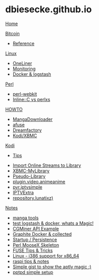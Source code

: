 # dbiesecke.github.io

[Home](index.md)

[Bitcoin]()

  * [Reference](coin/index.md)

[Linux]()

  * [OneLiner](linux/oneliner.md)
  * [Monitoring](linux/monitoring.md)
  * [Docker & logstash](linux/docker_and_logstash.md)
   
[Perl]()

  * [perl-webkit](my/src/perl-webkit.md)
  * [Inline::C vs perlxs](my/src/perl-perlxs-vs-inline.md)
  
  
[HOWTO]()

  * [MangaDownloader](my/src/manga-downloader.md)
  * [afuse](my/afuse.md)
  * [Dreamfactory](my/dreamfactory.md)
  * [Kodi/XBMC](my/kodi.md)
  
[Kodi]()

   * [Tips](my/kodi.md)
<!--    * [Rom_Collection_Browser](my/kodi/romcollectionbrowser.md) -->
   * [Import Online Streams to Library](my/kodi/kodi-plugins-2-libary.md)
   * [XBMC-MyLibrary](my/kodi/xbmc.mylibrary-configs.md)
   * [Pseudo-Library](my/kodi/pseudo-library.md)
   * [plugin.video.animeanime](repo/plugin.video.animeanime/README.md)
   * [pvr.iptvsimple](repo/pvr.iptvsimple/README.md)
   * [IPTVExtra](my/kodi/iptvextra.md)
   * [repository.lunatixz)](https://raw.githubusercontent.com/Lunatixz/XBMC_Addons/master/zips/repository.lunatixz/repository.lunatixz-1.0.zip)

[Notes]()

   * [manga tools](https://gist.github.com/d8af4f395c58575ac0ae/raw/README.md)
   * [test logstash & docker, whats a Magic!](https://gist.github.com/2c49b8c80f42186d78e5/raw/README.md)
   * [CGMiner API Example](https://gist.github.com/9c5032c467604d705c42/raw/README.md)
   * [Graphite  Docker & collected](https://gist.github.com/53c51e71efcb32ee6e8c/raw/README.md)
   * [Startup / Persistence](https://gist.github.com/ba359f53f392d513cdea/raw/README.md)
   * [Perl MooseX Skeleton](https://gist.github.com/90ae2f1e5a28463f2527/raw/README.md)
   * [FUSE Tips & Tricks](https://gist.github.com/b00eff217ad00069933d/raw/README.md)
   * [Linux - i386 support for x86_64](https://gist.github.com/414aa7313588c583d63f/raw/README.md)
   * [raspi tips & notes](https://gist.github.com/2b8c8819c737a6f965e0/raw/README.md)
   * [Simple gist to show the aptly magic :)](https://gist.github.com/5ecd3d5d2de50bcd30aa/raw/README.md)
   * [pptpd simple setup](https://gist.github.com/eb10bbc7bc63d289d347/raw/README.md)

<!-- Code for collapse and expand -->
<script type="text/javascript"> 
$(document).ready(function() { 
$('div.view').hide(); 
$('div.slide').click(function() {
$(this).next('div.view').slideToggle('fast'); 
return false; 
}); 
}); 
</script>

